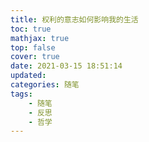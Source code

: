 ```yaml
---
title: 权利的意志如何影响我的生活
toc: true
mathjax: true
top: false
cover: true
date: 2021-03-15 18:51:14
updated:
categories: 随笔
tags:
	- 随笔
	- 反思	
	- 哲学
---
```



